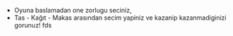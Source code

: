 * Oyuna baslamadan one zorlugu seciniz,
* Tas - Kağıt - Makas arasından secim yapiniz ve kazanip kazanmadiginizi gorunuz!
fds
